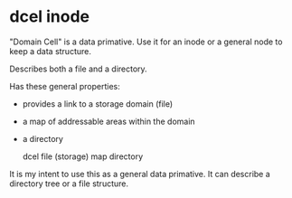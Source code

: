 # dcel inode

"Domain Cell" is a data primative.  Use it for an inode or a general node to keep a data structure.

Describes both a file and a directory.


Has these general properties:
- provides a link to a storage domain (file)
- a map of addressable areas within the domain
- a directory

	dcel
	    file (storage)
	    map
	    directory


It is my intent to use this as a general data primative.  It can describe a directory tree or a file structure.
